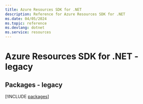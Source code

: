 ```yaml
---
title: Azure Resources SDK for .NET
description: Reference for Azure Resources SDK for .NET
ms.date: 04/05/2024
ms.topic: reference
ms.devlang: dotnet
ms.service: resources
---
```

# Azure Resources SDK for .NET - legacy
## Packages - legacy
[!INCLUDE [packages](resources-index.md)]